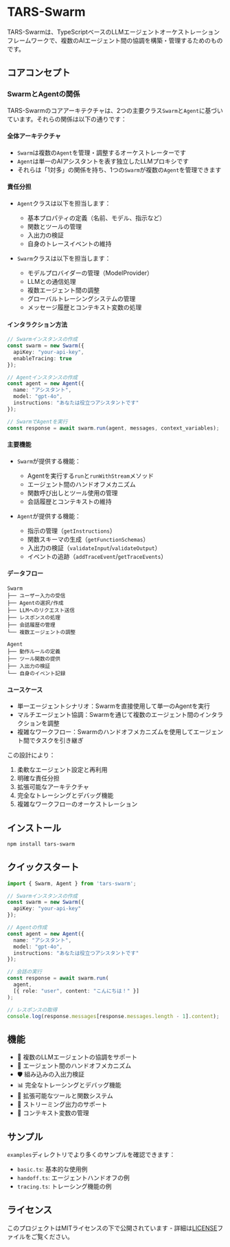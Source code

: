# TARS-Swarm

TARS-Swarmは、TypeScriptベースのLLMエージェントオーケストレーションフレームワークで、複数のAIエージェント間の協調を構築・管理するためのものです。

## コアコンセプト

### SwarmとAgentの関係

TARS-Swarmのコアアーキテクチャは、2つの主要クラス`Swarm`と`Agent`に基づいています。それらの関係は以下の通りです：

#### 全体アーキテクチャ
- `Swarm`は複数の`Agent`を管理・調整するオーケストレーターです
- `Agent`は単一のAIアシスタントを表す独立したLLMプロキシです
- それらは「1対多」の関係を持ち、1つの`Swarm`が複数の`Agent`を管理できます

#### 責任分担
- `Agent`クラスは以下を担当します：
  - 基本プロパティの定義（名前、モデル、指示など）
  - 関数とツールの管理
  - 入出力の検証
  - 自身のトレースイベントの維持
   
- `Swarm`クラスは以下を担当します：
  - モデルプロバイダーの管理（ModelProvider）
  - LLMとの通信処理
  - 複数エージェント間の調整
  - グローバルトレーシングシステムの管理
  - メッセージ履歴とコンテキスト変数の処理

#### インタラクション方法
```typescript
// Swarmインスタンスの作成
const swarm = new Swarm({
  apiKey: "your-api-key",
  enableTracing: true
});

// Agentインスタンスの作成
const agent = new Agent({
  name: "アシスタント",
  model: "gpt-4o",
  instructions: "あなたは役立つアシスタントです"
});

// SwarmでAgentを実行
const response = await swarm.run(agent, messages, context_variables);
```

#### 主要機能
- `Swarm`が提供する機能：
  - Agentを実行する`run`と`runWithStream`メソッド
  - エージェント間のハンドオフメカニズム
  - 関数呼び出しとツール使用の管理
  - 会話履歴とコンテキストの維持
   
- `Agent`が提供する機能：
  - 指示の管理（`getInstructions`）
  - 関数スキーマの生成（`getFunctionSchemas`）
  - 入出力の検証（`validateInput`/`validateOutput`）
  - イベントの追跡（`addTraceEvent`/`getTraceEvents`）

#### データフロー
```
Swarm
├── ユーザー入力の受信
├── Agentの選択/作成
├── LLMへのリクエスト送信
├── レスポンスの処理
├── 会話履歴の管理
└── 複数エージェントの調整

Agent
├── 動作ルールの定義
├── ツール関数の提供
├── 入出力の検証
└── 自身のイベント記録
```

#### ユースケース
- 単一エージェントシナリオ：Swarmを直接使用して単一のAgentを実行
- マルチエージェント協調：Swarmを通じて複数のエージェント間のインタラクションを調整
- 複雑なワークフロー：Swarmのハンドオフメカニズムを使用してエージェント間でタスクを引き継ぎ

この設計により：
1. 柔軟なエージェント設定と再利用
2. 明確な責任分担
3. 拡張可能なアーキテクチャ
4. 完全なトレーシングとデバッグ機能
5. 複雑なワークフローのオーケストレーション

## インストール

```bash
npm install tars-swarm
```

## クイックスタート

```typescript
import { Swarm, Agent } from 'tars-swarm';

// Swarmインスタンスの作成
const swarm = new Swarm({
  apiKey: "your-api-key"
});

// Agentの作成
const agent = new Agent({
  name: "アシスタント",
  model: "gpt-4o",
  instructions: "あなたは役立つアシスタントです"
});

// 会話の実行
const response = await swarm.run(
  agent,
  [{ role: "user", content: "こんにちは！" }]
);

// レスポンスの取得
console.log(response.messages[response.messages.length - 1].content);
```

## 機能

- 🤖 複数のLLMエージェントの協調をサポート
- 🔄 エージェント間のハンドオフメカニズム
- 🛡️ 組み込みの入出力検証
- 📊 完全なトレーシングとデバッグ機能
- 🔧 拡張可能なツールと関数システム
- 📝 ストリーミング出力のサポート
- 🎯 コンテキスト変数の管理

## サンプル

`examples`ディレクトリでより多くのサンプルを確認できます：

- `basic.ts`: 基本的な使用例
- `handoff.ts`: エージェントハンドオフの例
- `tracing.ts`: トレーシング機能の例

## ライセンス

このプロジェクトはMITライセンスの下で公開されています - 詳細は[LICENSE](LICENSE)ファイルをご覧ください。 